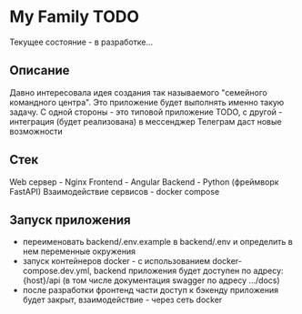# My Family TODO

Текущее состояние - в разработке...

## Описание

Давно интересовала идея создания так называемого "семейного командного центра". Это приложение будет выполнять именно такую задачу. С одной стороны - это типовой приложение TODO, с другой - интеграция (будет реализована) в мессенджер Телеграм даст новые возможности

## Стек

Web сервер - Nginx
Frontend - Angular
Backend - Python (фреймворк FastAPI)
Взаимодействие сервисов - docker compose

## Запуск приложения

- переименовать backend/.env.example в backend/.env и определить в нем переменные окружения
- запуск контейнеров docker - с использованием docker-compose.dev.yml, backend приложения будет доступен по адресу: {host}/api (в том числе документация swagger по адресу .../docs)
- после разработки фронтенд части доступ к бэкенду приложения будет закрыт, взаимодействие - через сеть docker

